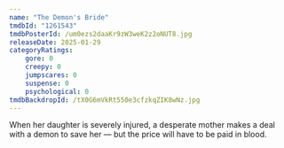 ```yaml
---
name: "The Demon's Bride"
tmdbId: "1261543"
tmdbPosterId: /um0ezs2daaKr9zW3weK2z2oNUT8.jpg
releaseDate: 2025-01-29
categoryRatings:
    gore: 0
    creepy: 0
    jumpscares: 0
    suspense: 0
    psychological: 0
tmdbBackdropId: /tX0G6mVkRt550e3cfzkqZIK8wNz.jpg
---
```

When her daughter is severely injured, a desperate mother makes a deal with a demon to save her — but the price will have to be paid in blood.
